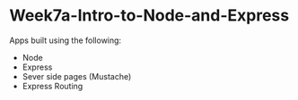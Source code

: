# Week7a-Intro-to-Node-and-Express

Apps built using the following:

* Node
* Express
* Sever side pages (Mustache)
* Express Routing
